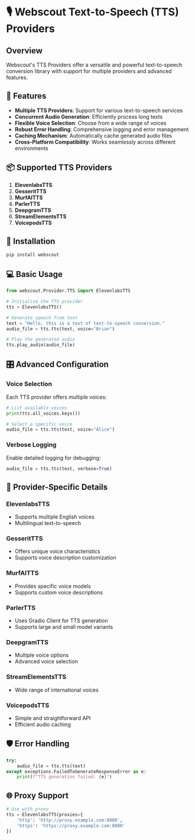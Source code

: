 # 🎙️ Webscout Text-to-Speech (TTS) Providers

## Overview

Webscout's TTS Providers offer a versatile and powerful text-to-speech conversion library with support for multiple providers and advanced features.

## 🌟 Features

- **Multiple TTS Providers**: Support for various text-to-speech services
- **Concurrent Audio Generation**: Efficiently process long texts
- **Flexible Voice Selection**: Choose from a wide range of voices
- **Robust Error Handling**: Comprehensive logging and error management
- **Caching Mechanism**: Automatically cache generated audio files
- **Cross-Platform Compatibility**: Works seamlessly across different environments

## 📦 Supported TTS Providers

1. **ElevenlabsTTS**
2. **GesseritTTS**
3. **MurfAITTS**
4. **ParlerTTS**
5. **DeepgramTTS**
6. **StreamElementsTTS**
7. **VoicepodsTTS**

## 🚀 Installation

```bash
pip install webscout
```

## 💻 Basic Usage

```python
from webscout.Provider.TTS import ElevenlabsTTS

# Initialize the TTS provider
tts = ElevenlabsTTS()

# Generate speech from text
text = "Hello, this is a test of text-to-speech conversion."
audio_file = tts.tts(text, voice="Brian")

# Play the generated audio
tts.play_audio(audio_file)
```

## 🎛️ Advanced Configuration

### Voice Selection
Each TTS provider offers multiple voices:

```python
# List available voices
print(tts.all_voices.keys())

# Select a specific voice
audio_file = tts.tts(text, voice="Alice")
```

### Verbose Logging
Enable detailed logging for debugging:

```python
audio_file = tts.tts(text, verbose=True)
```

## 🔧 Provider-Specific Details

### ElevenlabsTTS
- Supports multiple English voices
- Multilingual text-to-speech

### GesseritTTS
- Offers unique voice characteristics
- Supports voice description customization

### MurfAITTS
- Provides specific voice models
- Supports custom voice descriptions

### ParlerTTS
- Uses Gradio Client for TTS generation
- Supports large and small model variants

### DeepgramTTS
- Multiple voice options
- Advanced voice selection

### StreamElementsTTS
- Wide range of international voices

### VoicepodsTTS
- Simple and straightforward API
- Efficient audio caching

## 🛡️ Error Handling

```python
try:
    audio_file = tts.tts(text)
except exceptions.FailedToGenerateResponseError as e:
    print(f"TTS generation failed: {e}")
```

## 🌐 Proxy Support

```python
# Use with proxy
tts = ElevenlabsTTS(proxies={
    'http': 'http://proxy.example.com:8080',
    'https': 'https://proxy.example.com:8080'
})
```